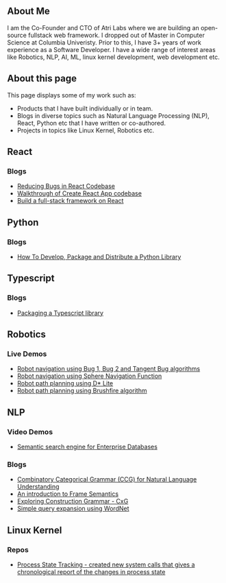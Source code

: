 ## About Me ##
I am the Co-Founder and CTO of Atri Labs where we are building an open-source fullstack web framework. I dropped out of Master in Computer Science at Columbia Univeristy. Prior to this, I have 3+ years of work experience as a Software Developer. I have a wide range of interest areas like Robotics, NLP, AI, ML, linux kernel development, web development etc.

## About this page ##
This page displays some of my work such as:
* Products that I have built individually or in team.
* Blogs in diverse topics such as Natural Language Processing (NLP), React, Python etc that I have written or co-authored.
* Projects in topics like Linux Kernel, Robotics etc.

## React ##
### Blogs ###
* [Reducing Bugs in React Codebase](https://betterprogramming.pub/how-we-reduced-bugs-in-our-react-code-base-9a7a979b4442)
* [Walkthrough of Create React App codebase](https://medium.com/@swaroopshyam0/walkthrough-of-create-react-app-codebase-b07d94e6c4d6)
* [Build a full-stack framework on React](https://medium.com/@swaroopshyam0/build-a-full-stack-framework-on-react-f1ddf284af80)

## Python ##
### Blogs ###
* [How To Develop, Package and Distribute a Python Library](https://betterprogramming.pub/how-to-develop-package-and-distribute-a-python-library-2cf3a07c643e)

## Typescript ##
### Blogs ###
* [Packaging a Typescript library](https://medium.com/@swaroopshyam0/packaging-a-typescript-library-part-1-f05c1b310067)

## Robotics ##
### Live Demos ###
* [Robot navigation using Bug 1, Bug 2 and Tangent Bug algorithms](https://bugalgo.herokuapp.com/)
* [Robot navigation using Sphere Navigation Function](https://spherenav.herokuapp.com/)
* [Robot path planning using D* Lite](https://d-star-lite.herokuapp.com/)
* [Robot path planning using Brushfire algorithm](https://brushfire-robotics.herokuapp.com/)

## NLP ##
### Video Demos ###
* [Semantic search engine for Enterprise Databases](https://www.youtube.com/watch?v=ht26fZPirkY&t=58s)

### Blogs ###
* [Combinatory Categorical Grammar (CCG) for Natural Language Understanding](https://medium.com/@swaroopshyam0/combinatory-categorical-grammar-ccg-worked-better-than-deep-learning-nlu-2f6834b85ce2)
* [An introduction to Frame Semantics](https://medium.com/@swaroopshyam0/introduction-to-frame-semantics-e52809415c5c)
* [Exploring Construction Grammar - CxG](https://medium.com/@swaroopshyam0/construction-grammar-cxg-3d63d48386d0)
* [Simple query expansion using WordNet](https://medium.com/@swaroopshyam0/a-simple-query-expansion-49aef3442416)

## Linux Kernel ##
### Repos ###
* [Process State Tracking - created new system calls that gives a chronological report of the changes in process state](https://github.com/cruxcode/linux-kernel-5.4.git)
